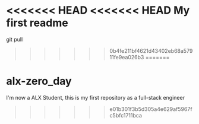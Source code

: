 <<<<<<< HEAD
<<<<<<< HEAD
My first readme
=======
git pull

>>>>>>> 0b4fe211bf4621d43402eb68a57911fe9ea026b3
=======
# alx-zero_day
I'm now a ALX Student, this is my first repository as a full-stack engineer
>>>>>>> e01b301f3b5d305a4e629af5967fc5bfc1711bca
